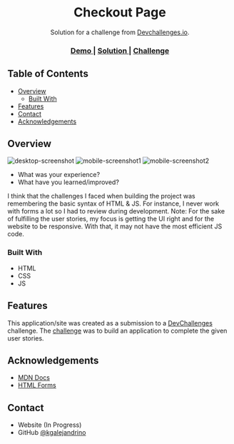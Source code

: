 <!-- Please update value in the {}  -->

<h1 align="center">Checkout Page</h1>

<div align="center">
   Solution for a challenge from  <a href="http://devchallenges.io" target="_blank">Devchallenges.io</a>.
</div>

<div align="center">
  <h3>
    <a href="https://dc-checkoutpage.netlify.app/">
      Demo
    </a>
    <span> | </span>
    <a href="https://github.com/kgalejandrino/DevChallenges--CheckoutPage">
      Solution
    </a>
    <span> | </span>
    <a href="https://devchallenges.io/challenges/0J1NxxGhOUYVqihwegfO">
      Challenge
    </a>
  </h3>
</div>

<!-- TABLE OF CONTENTS -->

## Table of Contents

- [Overview](#overview)
  - [Built With](#built-with)
- [Features](#features)
- [Contact](#contact)
- [Acknowledgements](#acknowledgements)

<!-- OVERVIEW -->

## Overview

![desktop-screenshot](https://github.com/kgalejandrino/DevChallenges--CheckoutPage/blob/main/images/desktop-screenshot.PNG)
![mobile-screenshot1](https://github.com/kgalejandrino/DevChallenges--CheckoutPage/blob/main/images/mobile-screenshot2.PNG)
![mobile-screenshot2](https://github.com/kgalejandrino/DevChallenges--CheckoutPage/blob/main/images/mobile-screenshot1.PNG)


- What was your experience?
- What have you learned/improved?

I think that the challenges I faced when building the project was remembering the basic syntax of HTML & JS. For instance, I never work with forms a lot so I had to review during development. Note: For the sake of fulfilling the user stories, my focus is getting the UI right and for the website to be responsive. With that, it may not have the most efficient JS code. 

### Built With

<!-- This section should list any major frameworks that you built your project using. Here are a few examples.-->

- HTML
- CSS
- JS

## Features

<!-- List the features of your application or follow the template. Don't share the figma file here :) -->

This application/site was created as a submission to a [DevChallenges](https://devchallenges.io/challenges) challenge. The [challenge](https://devchallenges.io/challenges/0J1NxxGhOUYVqihwegfO) was to build an application to complete the given user stories.

## Acknowledgements

<!-- This section should list any articles or add-ons/plugins that helps you to complete the project. This is optional but it will help you in the future. For exmpale -->

- [MDN Docs](https://developer.mozilla.org/en-US/docs/Web/JavaScript)
- [HTML Forms](https://www.w3schools.com/html/html_forms.asp)

## Contact

- Website (In Progress)
- GitHub [@kgalejandrino](https://github.com/kgalejandrino)
